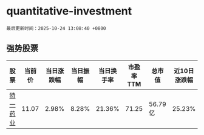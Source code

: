 # quantitative-investment

`最后更新时间：2025-10-24 13:08:40 +0800`

## 强势股票

|股票|当前价|当日涨跌幅|当日振幅|当日换手率|市盈率TTM|总市值|近10日涨跌幅|
|----|----|----|----|----|----|----|----|
|[特一药业](https://xueqiu.com/S/SZ002728)|11.07|2.98%|8.28%|21.36%|71.25|56.79亿|25.23%|
